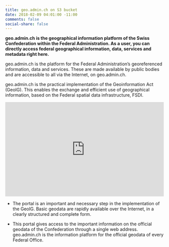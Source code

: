 ```yaml
---
title: geo.admin.ch on S3 bucket
date: 2018-02-09 04:01:00 -11:00
comments: false
social-share: false
---
```


**geo.admin.ch is the geographical information platform of the Swiss Confederation within the Federal Administration. As a user, you can directly access federal geographical information, data, services and metadata right here.**

geo.admin.ch is the platform for the Federal Administration’s georeferenced information, data and services. These are made available by public bodies and are accessible to all via the Internet, on geo.admin.ch.

geo.admin.ch is the practical implementation of the Geoinformation Act (GeoIG). This enables the exchange and efficient use of geographical information, based on the Federal spatial data infrastructure, FSDI.

<iframe src='https://map.geo.admin.ch/embed.html?lang=fr&topic=ech&bgLayer=ch.swisstopo.pixelkarte-farbe&layers=ch.swisstopo.zeitreihen,ch.bfs.gebaeude_wohnungs_register,ch.bav.haltestellen-oev,ch.swisstopo.swisstlm3d-wanderwege&layers_visibility=false,false,false,false&layers_timestamp=18641231,,,&E=2613230.41&N=1184355.38&zoom=1' width='100%' height='300' frameborder='0' style='border:0'></iframe>

* The portal is an important and necessary step in the implementation of the GeoIG. Basic geodata are rapidly available over the Internet, in a clearly structured and complete form.

* This portal gives access to the important information on the official geodata of the Confederation through a single web address. geo.admin.ch is the information platform for the official geodata of every Federal Office.